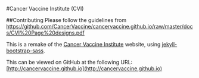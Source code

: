 #Cancer Vaccine Institute (CVI)

##Contributing
Please follow the guidelines from https://github.com/CancerVaccine/cancervaccine.github.io/raw/master/docs/CVI%20Page%20designs.pdf

This is a remake of the [Cancer Vaccine Institute](http://www.cancervaccine.org.uk/) website, using [jekyll-bootstrap-sass](https://github.com/irmbrady/jekyll-bootstrap-sass).

This can be viewed on GitHub at the following URL: [http://cancervaccine.github.io](http://cancervaccine.github.io)
